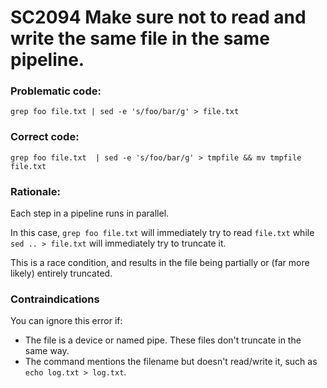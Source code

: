 # SC2094 Make sure not to read and write the same file in the same pipeline.

### Problematic code:

    grep foo file.txt | sed -e 's/foo/bar/g' > file.txt

### Correct code:

    grep foo file.txt  | sed -e 's/foo/bar/g' > tmpfile && mv tmpfile file.txt

### Rationale:

Each step in a pipeline runs in parallel. 

In this case, `grep foo file.txt` will immediately try to read `file.txt` while `sed .. > file.txt` will immediately try to truncate it. 

This is a race condition, and results in the file being partially or (far more likely) entirely truncated. 

### Contraindications

You can ignore this error if:

* The file is a device or named pipe. These files don't truncate in the same way.
* The command mentions the filename but doesn't read/write it, such as `echo log.txt > log.txt`.